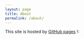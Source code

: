 ```yaml
---
layout: page
title: About
permalink: /about/
---
```




This site is hosted by [GitHub pages](https://pages.github.com) !: 
